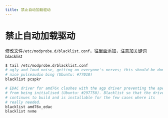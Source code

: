 ```yaml
---
title: 禁止自动加载驱动
---
```


# 禁止自动加载驱动

修改文件`/etc/modprobe.d/blacklist.conf`，往里面添加，注意加关键词blacklist
    
```bash
$ tail /etc/modprobe.d/blacklist.conf             
# ugly and loud noise, getting on everyone's nerves; this should be done by a
# nice pulseaudio bing (Ubuntu: #77010)
blacklist pcspkr

# EDAC driver for amd76x clashes with the agp driver preventing the aperture
# from being initialised (Ubuntu: #297750). Blacklist so that the driver
# continues to build and is installable for the few cases where its
# really needed.
blacklist amd76x_edac
blacklist nvme
```
